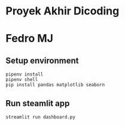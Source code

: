# Proyek Akhir Dicoding
# Fedro MJ

## Setup environment
```
pipenv install
pipenv shell
pip install pandas matplotlib seaborn
```

## Run steamlit app
```
streamlit run dashboard.py
```

